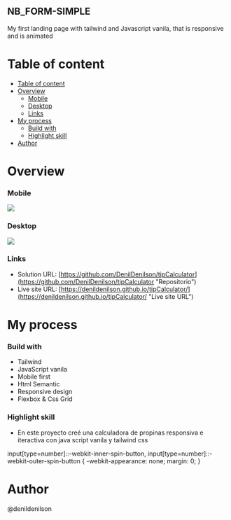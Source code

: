 ## NB_FORM-SIMPLE
My first landing page with tailwind and Javascript vanila, that is responsive and is animated

# Table of content
- [Table of content](#table-of-content)
- [Overview](#overview)
    - [Mobile](#mobile)
    - [Desktop](#desktop)
    - [Links](#links)
- [My process](#my-process)
    - [Build with](#build-with)
    - [Highlight skill](#highlight-skill)
- [Author](#author)

# Overview
### Mobile
![](https://i.imgur.com/5RjpTHy.png)
### Desktop
![](https://i.imgur.com/gOcrUqr.png)
### Links
- Solution URL: [https://github.com/DenilDenilson/tipCalculator](https://github.com/DenilDenilson/tipCalculator "Repositorio")
- Live site URL: [https://denildenilson.github.io/tipCalculator/](https://denildenilson.github.io/tipCalculator/ "Live site URL")


# My process
### Build with
- Tailwind
- JavaScript vanila
- Mobile first
- Html Semantic
- Responsive design
- Flexbox & Css Grid

### Highlight skill
- En este proyecto creé una calculadora de propinas responsiva e iteractiva con java script vanila y tailwind css

input[type=number]::-webkit-inner-spin-button, 
input[type=number]::-webkit-outer-spin-button { 
  -webkit-appearance: none; 
  margin: 0; 
}

# Author

@denildenilson
